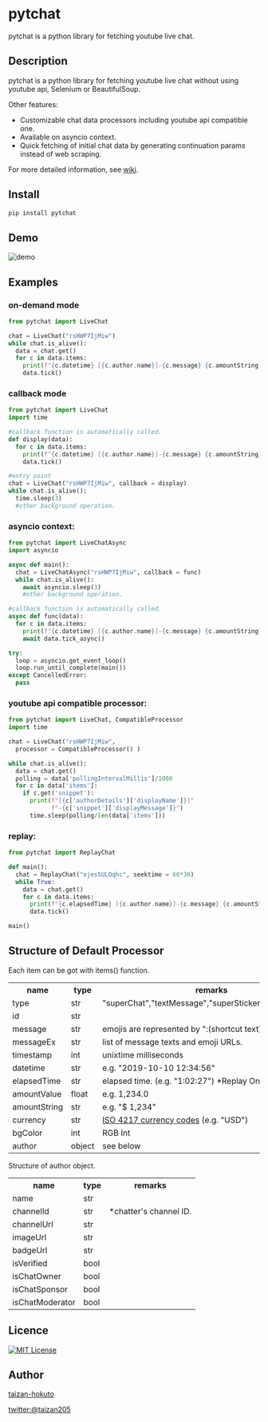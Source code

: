 pytchat
=======

pytchat is a python library for fetching youtube live chat.

## Description
pytchat is a python library for fetching youtube live chat
without using youtube api, Selenium or BeautifulSoup.

Other features:
+ Customizable chat data processors including youtube api compatible one.
+ Available on asyncio context. 
+ Quick fetching of initial chat data by generating continuation params
instead of web scraping.

For more detailed information, see [wiki](https://github.com/taizan-hokuto/pytchat/wiki).

## Install
```python
pip install pytchat
```
## Demo
![demo](https://taizan-hokuto.github.io/statics/demo.gif "demo")

## Examples
### on-demand mode
```python
from pytchat import LiveChat

chat = LiveChat("rsHWP7IjMiw")
while chat.is_alive():
  data = chat.get()
  for c in data.items:
    print(f"{c.datetime} [{c.author.name}]-{c.message} {c.amountString}")
    data.tick()
```

### callback mode
```python
from pytchat import LiveChat
import time

#callback function is automatically called.
def display(data):
  for c in data.items:
    print(f"{c.datetime} [{c.author.name}]-{c.message} {c.amountString}")
    data.tick()

#entry point
chat = LiveChat("rsHWP7IjMiw", callback = display)
while chat.is_alive():
  time.sleep(3)
  #other background operation.
```

### asyncio context:
```python
from pytchat import LiveChatAsync
import asyncio

async def main():
  chat = LiveChatAsync("rsHWP7IjMiw", callback = func)
  while chat.is_alive():
    await asyncio.sleep(3)
    #other background operation.

#callback function is automatically called.
async def func(data):
  for c in data.items:
    print(f"{c.datetime} [{c.author.name}]-{c.message} {c.amountString}")
    await data.tick_async()

try:
  loop = asyncio.get_event_loop()
  loop.run_until_complete(main())
except CancelledError:
  pass
```


### youtube api compatible processor:
```python
from pytchat import LiveChat, CompatibleProcessor
import time

chat = LiveChat("rsHWP7IjMiw", 
  processor = CompatibleProcessor() )

while chat.is_alive():
  data = chat.get()
  polling = data['pollingIntervalMillis']/1000
  for c in data['items']:
    if c.get('snippet'):
      print(f"[{c['authorDetails']['displayName']}]"
            f"-{c['snippet']['displayMessage']}")
      time.sleep(polling/len(data['items']))

```
### replay:
```python
from pytchat import ReplayChat

def main():
  chat = ReplayChat("ojes5ULOqhc", seektime = 60*30)
  while True:
    data = chat.get()
    for c in data.items:
      print(f"{c.elapsedTime} [{c.author.name}]-{c.message} {c.amountString}")
      data.tick()

main()
```

## Structure of Default Processor
Each item can be got with items() function.
<table>
  <tr>
    <th>name</th>
    <th>type</th>
    <th>remarks</th>
  </tr>
  <tr>
    <td>type</td>
    <td>str</td>
    <td>"superChat","textMessage","superSticker","newSponsor"</td>
  </tr>
  <tr>
    <td>id</td>
    <td>str</td>
    <td></td>
  </tr>
  <tr>
    <td>message</td>
    <td>str</td>
    <td>emojis are represented by ":(shortcut text):"</td>
  </tr>
  <tr>
    <td>messageEx</td>
    <td>str</td>
    <td>list of message texts and emoji URLs.</td>
  </tr>
  <tr>
    <td>timestamp</td>
    <td>int</td>
    <td>unixtime milliseconds</td>
  </tr>
  <tr>
    <td>datetime</td>
    <td>str</td>
    <td>e.g. "2019-10-10 12:34:56"</td>
  </tr>
    <td>elapsedTime</td>
    <td>str</td>
    <td>elapsed time. (e.g. "1:02:27") *Replay Only.</td>
  </tr>
  <tr>
    <td>amountValue</td>
    <td>float</td>
    <td>e.g. 1,234.0</td>
  </tr>
  <tr>
    <td>amountString</td>
    <td>str</td>
    <td>e.g. "$ 1,234"</td>
  </tr>
  <tr>
    <td>currency</td>
    <td>str</td>
    <td><a href="https://en.wikipedia.org/wiki/ISO_4217">ISO 4217 currency codes</a> (e.g. "USD")</td>
  </tr>
  <tr>
    <td>bgColor</td>
    <td>int</td>
    <td>RGB Int</td>
  </tr>
  <tr>
    <td>author</td>
    <td>object</td>
    <td>see below</td>
  </tr>
</table>

Structure of author object.
<table>
  <tr>
    <th>name</th>
    <th>type</th>
    <th>remarks</th>
  </tr>
  <tr>
    <td>name</td>
    <td>str</td>
    <td></td>
  </tr>
  <tr>
    <td>channelId</td>
    <td>str</td>
    <td>*chatter's channel ID.</td>
  </tr>
  <tr>
    <td>channelUrl</td>
    <td>str</td>
    <td></td>
  </tr>
  <tr>
    <td>imageUrl</td>
    <td>str</td>
    <td></td>
  </tr>
  <tr>
    <td>badgeUrl</td>
    <td>str</td>
    <td></td>
  </tr>
  <tr>
    <td>isVerified</td>
    <td>bool</td>
    <td></td>
  </tr>
  <tr>
    <td>isChatOwner</td>
    <td>bool</td>
    <td></td>
  </tr>
  <tr>
    <td>isChatSponsor</td>
    <td>bool</td>
    <td></td>
  </tr>
  <tr>
    <td>isChatModerator</td>
    <td>bool</td>
    <td></td>
  </tr>
</table>

## Licence

[![MIT License](http://img.shields.io/badge/license-MIT-blue.svg?style=flat)](LICENSE)

## Author

[taizan-hokuto](https://github.com/taizan-hokuto)

[twitter:@taizan205](https://twitter.com/taizan205)